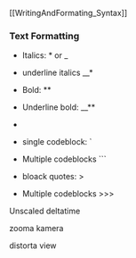 [[WritingAndFormating_Syntax]]
### Text Formatting
- Italics: * or _
- underline italics \_\_*
- Bold: **
- Underline bold: \_\_\*\*
- 

- single codeblock: \` 
- Multiple codeblocks \`\`\`
- bloack quotes: >
- Multiple codeblocks >>>



Unscaled deltatime


zooma kamera

distorta view